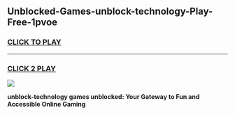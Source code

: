 
## Unblocked-Games-unblock-technology-Play-Free-1pvoe
<h3>
<a href="https://premium76.site?title=unblock-technology&ref=23A">CLICK TO PLAY</a></h3>
<hr>

<h3>
<a href="https://premium76.site?title=unblock-technology&ref=23A">CLICK 2 PLAY</a>
  
</h3>

<a href="https://premium76.site?title=unblock-technology&ref=23A"><img src="https://clearcache.store/games.png"></a>


**unblock-technology games unblocked: Your Gateway to Fun and Accessible Online Gaming**
